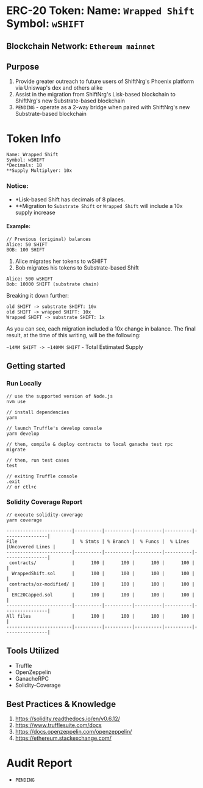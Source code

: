 # ERC-20 Token: Name: `Wrapped Shift` Symbol: `wSHIFT`
## Blockchain Network: `Ethereum mainnet`

## Purpose
1. Provide greater outreach to future users of ShiftNrg's Phoenix platform via Uniswap's dex and others alike
2. Assist in the migration from ShiftNrg's Lisk-based blockchain to ShiftNrg's new Substrate-based blockchain
3. `PENDING` - operate as a 2-way bridge when paired with ShiftNrg's new Substrate-based blockchain

# Token Info
```
Name: Wrapped Shift
Symbol: wSHIFT
*Decimals: 18
**Supply Multiplyer: 10x
```

### Notice:
* *Lisk-based Shift has decimals of 8 places.
* **Migration to `Substrate Shift` or `Wrapped Shift` will include a 10x supply increase 

####  Example:

```
// Previous (original) balances
Alice: 50 SHIFT
BOB: 100 SHIFT
```

1. Alice migrates her tokens to wSHIFT
2. Bob migrates his tokens to Substrate-based Shift
   

```
Alice: 500 wSHIFT
Bob: 10000 SHIFT (substrate chain)
```

Breaking it down further:
```
old SHIFT -> substrate SHIFT: 10x
old SHIFT -> wrapped SHIFT: 10x
Wrapped SHIFT -> substrate SHIFT: 1x
```

As you can see, each migration included a 10x change in balance.
The final result, at the time of this writing, will be the following:

`~14MM SHIFT -> ~140MM SHIFT` - Total Estimated Supply

## Getting started
### Run Locally
```
// use the supported version of Node.js
nvm use

// install dependencies
yarn 

// launch Truffle's develop console
yarn develop

// then, compile & deploy contracts to local ganache test rpc
migrate

// then, run test cases
test

// exiting Truffle console
.exit
// or ctl+c 
```

### Solidity Coverage Report

```
// execute solidity-coverage
yarn coverage
```

```
------------------------|----------|----------|----------|----------|----------------|
File                    |  % Stmts | % Branch |  % Funcs |  % Lines |Uncovered Lines |
------------------------|----------|----------|----------|----------|----------------|
 contracts/             |      100 |      100 |      100 |      100 |                |
  WrappedShift.sol      |      100 |      100 |      100 |      100 |                |
 contracts/oz-modified/ |      100 |      100 |      100 |      100 |                |
  ERC20Capped.sol       |      100 |      100 |      100 |      100 |                |
------------------------|----------|----------|----------|----------|----------------|
All files               |      100 |      100 |      100 |      100 |                |
------------------------|----------|----------|----------|----------|----------------|
```

## Tools Utilized
* Truffle
* OpenZeppelin
* GanacheRPC
* Solidity-Coverage

## Best Practices & Knowledge
1. https://solidity.readthedocs.io/en/v0.6.12/
2. https://www.trufflesuite.com/docs
3. https://docs.openzeppelin.com/openzeppelin/
4. https://ethereum.stackexchange.com/

# Audit Report
* `PENDING`